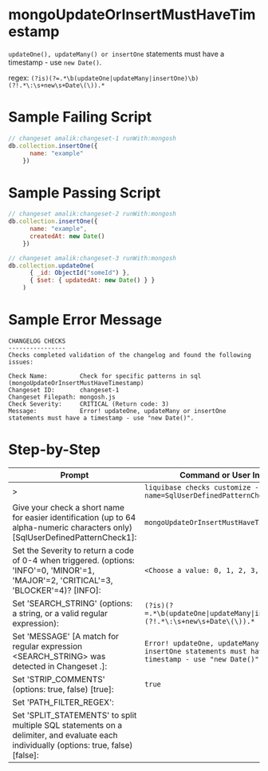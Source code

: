 # mongoUpdateOrInsertMustHaveTimestamp

`updateOne(), updateMany() or insertOne` statements must have a timestamp - use `new Date()`.

regex: `(?is)(?=.*\b(updateOne|updateMany|insertOne)\b)(?!.*\:\s+new\s+Date\(\)).*`

# Sample Failing Script
``` javascript
// changeset amalik:changeset-1 runWith:mongosh
db.collection.insertOne({
      name: "example"
    })
 ```

 # Sample Passing Script
``` javascript
// changeset amalik:changeset-2 runWith:mongosh
db.collection.insertOne({
      name: "example",
      createdAt: new Date()
    })

// changeset amalik:changeset-3 runWith:mongosh
db.collection.updateOne(
      { _id: ObjectId("someId") },
      { $set: { updatedAt: new Date() } }
    )
 ```

# Sample Error Message
```
CHANGELOG CHECKS
----------------
Checks completed validation of the changelog and found the following issues:

Check Name:         Check for specific patterns in sql (mongoUpdateOrInsertMustHaveTimestamp)
Changeset ID:       changeset-1
Changeset Filepath: mongosh.js
Check Severity:     CRITICAL (Return code: 3)
Message:            Error! updateOne, updateMany or insertOne statements must have a timestamp - use "new Date()".
```

# Step-by-Step
| Prompt | Command or User Input |
| ------ | ----------------------|
| > | `liquibase checks customize --check-name=SqlUserDefinedPatternCheck` |
| Give your check a short name for easier identification (up to 64 alpha-numeric characters only) [SqlUserDefinedPatternCheck1]: | `mongoUpdateOrInsertMustHaveTimestamp` |
| Set the Severity to return a code of 0-4 when triggered. (options: 'INFO'=0, 'MINOR'=1, 'MAJOR'=2, 'CRITICAL'=3, 'BLOCKER'=4)? [INFO]: | `<Choose a value: 0, 1, 2, 3, 4>` |
| Set 'SEARCH_STRING' (options: a string, or a valid regular expression): | `(?is)(?=.*\b(updateOne\|updateMany\|insertOne)\b)(?!.*\:\s+new\s+Date\(\)).*` |
| Set 'MESSAGE' [A match for regular expression <SEARCH_STRING> was detected in Changeset <CHANGESET>.]: | `Error! updateOne, updateMany or insertOne statements must have a timestamp - use "new Date()".` |
| Set 'STRIP_COMMENTS' (options: true, false) [true]: | `true` |
| Set 'PATH_FILTER_REGEX': | <empty> |
| Set 'SPLIT_STATEMENTS' to split multiple SQL statements on a delimiter, and evaluate each individually (options: true, false) [false]: | <empty> |

